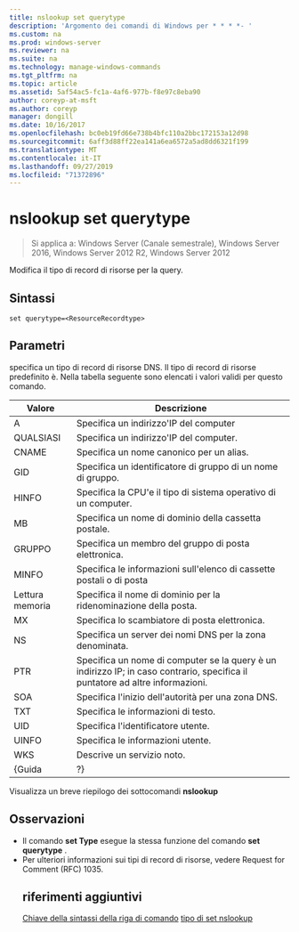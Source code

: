 ```yaml
---
title: nslookup set querytype
description: 'Argomento dei comandi di Windows per * * * *- '
ms.custom: na
ms.prod: windows-server
ms.reviewer: na
ms.suite: na
ms.technology: manage-windows-commands
ms.tgt_pltfrm: na
ms.topic: article
ms.assetid: 5af54ac5-fc1a-4af6-977b-f8e97c8eba90
author: coreyp-at-msft
ms.author: coreyp
manager: dongill
ms.date: 10/16/2017
ms.openlocfilehash: bc0eb19fd66e738b4bfc110a2bbc172153a12d98
ms.sourcegitcommit: 6aff3d88ff22ea141a6ea6572a5ad8dd6321f199
ms.translationtype: MT
ms.contentlocale: it-IT
ms.lasthandoff: 09/27/2019
ms.locfileid: "71372896"
---
```

# <a name="nslookup-set-querytype"></a>nslookup set querytype

>Si applica a: Windows Server (Canale semestrale), Windows Server 2016, Windows Server 2012 R2, Windows Server 2012

Modifica il tipo di record di risorse per la query.
## <a name="syntax"></a>Sintassi
```
set querytype=<ResourceRecordtype>
```
## <a name="parameters"></a>Parametri
<ResourceRecordtype> specifica un tipo di record di risorse DNS. Il tipo di record di risorse predefinito è. Nella tabella seguente sono elencati i valori validi per questo comando.

| Valore |                                                   Descrizione                                                   |
|-------|-----------------------------------------------------------------------------------------------------------------|
|   A   |                                      Specifica un indirizzo&#39;IP del computer                                      |
|  QUALSIASI  |                                     Specifica un indirizzo&#39;IP del computer.                                      |
| CNAME |                                    Specifica un nome canonico per un alias.                                     |
|  GID  |                                  Specifica un identificatore di gruppo di un nome di gruppo.                                  |
| HINFO |                          Specifica la CPU&#39;e il tipo di sistema operativo di un computer.                           |
|  MB   |                                        Specifica un nome di dominio della cassetta postale.                                         |
|  GRUPPO   |                                         Specifica un membro del gruppo di posta elettronica.                                          |
| MINFO |                                   Specifica le informazioni sull'elenco di cassette postali o di posta                                   |
|  Lettura memoria   |                                     Specifica il nome di dominio per la ridenominazione della posta.                                      |
|  MX   |                                          Specifica lo scambiatore di posta elettronica.                                          |
|  NS   |                                 Specifica un server dei nomi DNS per la zona denominata.                                 |
|  PTR  | Specifica un nome di computer se la query è un indirizzo IP; in caso contrario, specifica il puntatore ad altre informazioni. |
|  SOA  |                                Specifica l'inizio dell'autorità per una zona DNS.                                 |
|  TXT  |                                         Specifica le informazioni di testo.                                         |
|  UID  |                                         Specifica l'identificatore utente.                                          |
| UINFO |                                         Specifica le informazioni utente.                                         |
|  WKS  |                                         Descrive un servizio noto.                                         |
| {Guida |                                                       ?}                                                        |

Visualizza un breve riepilogo dei sottocomandi <strong>nslookup</strong>
## <a name="remarks"></a>Osservazioni
- Il comando <strong>set Type</strong> esegue la stessa funzione del comando <strong>set querytype</strong> .
- Per ulteriori informazioni sui tipi di record di risorse, vedere Request for Comment (RFC) 1035.
  ## <a name="additional-references"></a>riferimenti aggiuntivi
  <a href="command-line-syntax-key.md" data-raw-source="[Command-Line Syntax Key](command-line-syntax-key.md)">Chiave della sintassi della riga di comando</a>
  <a href="nslookup-set-type.md" data-raw-source="[nslookup set type](nslookup-set-type.md)">tipo di set nslookup</a>
